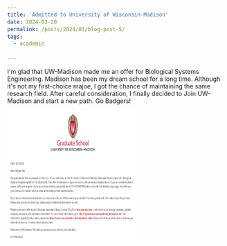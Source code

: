```yaml
---
title: 'Admitted to University of Wisconsin-Madison'
date: 2024-03-20
permalink: /posts/2024/03/blog-post-5/
tags:
  - academic

---
```


I'm glad that UW-Madison made me an offer for Biological Systems Engineering. Madison has been my dream school for a long time. Although it's not my first-choice majoe, I got the chance of 
maintaining the same research field. After careful consideration, I finally decided to Join UW-Madison and start a new path. Go Badgers!

<img alt="img.png" height="300" src="https://github.com/MarcWu-929/marcwu-929.github.io/blob/5ea03f20daba3a370d1a9546be81820b9e9784a4/_posts/img.png" width="300"/>